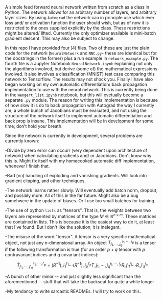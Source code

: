 A simple feed forward neural network written from scratch as a class in Python. 
The network allows for an arbitrary number of layers, and arbitrary layer sizes. 
By using `Autograd` the network can in principle use which ever loss and/ or activation function the user should wish, but as of now it is restricted to the ones supplied explicitly by the class. These restrictions might be altered/ lifted.
Currently the only optimizer available is mini-batch gradient descent. This may also be subject to change.

In this repo I have provided four (4) files. Two of these are just the plain code for the network (`NeuralNetwork` and `NNC.py`- these are identical but for the docstrings in the former) plus a run example in `network_example.py`. The fourth file is a Jupyter Notebook `NeuralNetwork.ipynb` explaining not only the algorithms involved, but derive (some of) the mathematical expressions involved. It also involves a classification (MNIST) test case comparing this network to Tensorflow. The results may not shock you. 
Finally I have also began working on my own automatic differentiation/ back propagation implementation to use with the neural network. This is currently being done in the `Wengert_list.ipynb` notebook, but this will evetually become a separate `.py` module. The reason for writing this implementation is because of how slow it is do to back propagation with Autograd the way I currently am; a whole bunch of Jacobians must be evaluated, and not using the structure of the network itself to implement automatic differentiation and back prop is insane. This implementation will be in development for some time; don't hold your breath.

Since the network is currently in development, several problems are currently known:

  -Divide by zero error can occurr (very dependent upon architecture of network) when calculating gradients and/ or Jacobians. Don't know why this is. Might fix itself with my homecooked automatic diff implementation, whenever I finish that.
  
  -Bad (no) handling of exploding and vanishing gradients. Will look into gradient clipping, and other techniques.
  
  -The network learns rather slowly. Will eventually add batch norm, dropout, and possibly more. All of this in the far future. Might also be a bug somehwere in the update of biases. Or I use too small batches for training. 
  
  -The use of python `lists` as "tensors". That is, the weights between two layers are represented by matrices of the type $M\in\mathbb{R}^{n\times m}$. These matrices are contained in lists. This is because it is the easiest way to do it, at least that I've found. But I don't like the solution; it is inelegant. 
  
  -The misuse of the word "tensor". A tensor is a very specific mathematical object, not just any n-dimensional array. An object $T_{j_1,\cdots,j_q}^{i_1,\cdots,i_p}$ is a tensor if the following transformation is true (for an order $p+q$ tensor with $p$ contravariant indices and $q$ covariant indices):
  
$$
\hat{T}_{j'_1,\cdots,j'_q}^{i'_1,\cdots,i'_p}=(R^{-1})\_{i_1}^{i'_1}  \cdots  (R^{-1})\_{i_p}^{i'_p}T\_{j_1,\cdots,j_q}^{i_1,\cdots,i_p}R\_{j'_1}^{j_1}\cdots R\_{j'_q}^{j_q}
$$
  
-A bunch of other minor -- and just slightly less significant than the aforementioned -- stuff that will take the backseat for quite a while longer  

-My tendancy to write sarcastic READMEs. I will *try* to work on this.
